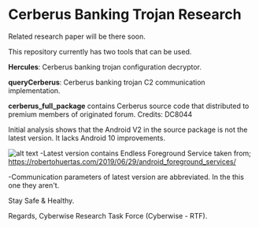 # Cerberus Banking Trojan Research

Related research paper will be there soon.

This repository currently has two tools that can be used.

**Hercules**: Cerberus banking trojan configuration decryptor.

**queryCerberus**: Cerberus banking trojan C2 communication implementation.


**cerberus_full_package** contains Cerberus source code that distributed to premium members of originated forum. Credits: DC8044

Initial analysis shows that the Android V2 in the source package is not the latest version. It lacks Android 10 improvements.

![alt text](https://raw.githubusercontent.com/ics-iot-bootcamp/cerberus_research/master/endless.png)
-Latest version contains Endless Foreground Service taken from;
https://robertohuertas.com/2019/06/29/android_foreground_services/

-Communication parameters of latest version are abbreviated. In the this one they aren't.

Stay Safe & Healthy.

Regards, Cyberwise Research Task Force (Cyberwise - RTF).
